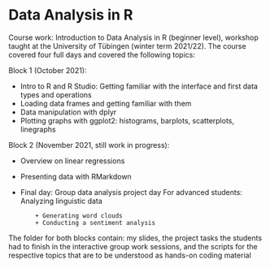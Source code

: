 # Data Analysis in R
 Course work: Introduction to Data Analysis in R (beginner level), workshop taught at the  University of Tübingen (winter term 2021/22). 
 The course covered four full days and covered the following topics:

Block 1 (October 2021):
- Intro to R and R Studio: Getting familiar with the interface and first data types and operations
- Loading data frames and getting familiar with them
- Data manipulation with dplyr
- Plotting graphs with ggplot2:
  histograms,
  barplots,
  scatterplots,
  linegraphs

Block 2 (November 2021, still work in progress):
- Overview on linear regressions
- Presenting data with RMarkdown
- Final day: Group data analysis project day
   For advanced students: Analyzing linguistic data
   
          + Generating word clouds
          + Conducting a sentiment analysis

The folder for both blocks contain: my slides, the project tasks the students had to finish in the interactive group work sessions, and the scripts for the respective
topics that are to be understood as hands-on coding material


